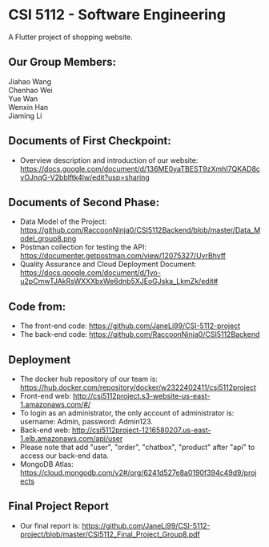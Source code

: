 # CSI 5112 - Software Engineering

A Flutter project of shopping website. </br>

## Our Group Members:
Jiahao Wang </br>
Chenhao Wei </br>
Yue Wan </br>
Wenxin Han </br>
Jiaming Li </br>

## Documents of First Checkpoint:
- Overview description and introduction of our website: https://docs.google.com/document/d/136ME0yaTBEST9zXmhI7QKAD8cvOJnqG-V2bblftk4lw/edit?usp=sharing </br>

## Documents of Second Phase:
- Data Model of the Project: https://github.com/RaccoonNinja0/CSI5112Backend/blob/master/Data_Model_group8.png </br>
- Postman collection for testing the API: https://documenter.getpostman.com/view/12075327/UyrBhvff </br>
- Quality Assurance and Cloud Deployment Document: https://docs.google.com/document/d/1yo-u2pCmwTJAkRsWXXXbxWe6dnb5XJEoGJska_LkmZk/edit# </br>

## Code from:
- The front-end code: https://github.com/JaneLi99/CSI-5112-project </br>
- The back-end code: https://github.com/RaccoonNinja0/CSI5112Backend </br>

## Deployment
- The docker hub repository of our team is: https://hub.docker.com/repository/docker/w2322402411/csi5112project </br>
- Front-end web: http://csi5112project.s3-website-us-east-1.amazonaws.com/#/ </br>
- To login as an administrator, the only account of administrator is: username: Admin, password: Admin123. </br>
- Back-end web:  http://csi5112project-1216580207.us-east-1.elb.amazonaws.com/api/user </br>
- Please note that add "user", "order", "chatbox", "product" after "api" to access our back-end data. </br>
- MongoDB Atlas: https://cloud.mongodb.com/v2#/org/6241d527e8a0190f394c49d9/projects </br>

## Final Project Report
- Our final report is: https://github.com/JaneLi99/CSI-5112-project/blob/master/CSI5112_Final_Project_Group8.pdf </br>
